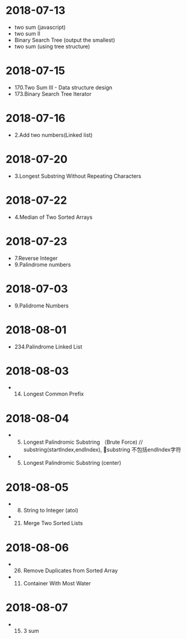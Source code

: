 # 2018-07-13
- two sum  (javascript)
- two sum II
- Binary Search Tree (output the smallest)
- two sum (using tree structure)

# 2018-07-15
- 170.Two Sum III - Data structure design
- 173.Binary Search Tree Iterator

# 2018-07-16
- 2.Add two numbers(Linked list)
# 2018-07-20
- 3.Longest Substring Without Repeating Characters

# 2018-07-22
- 4.Median of Two Sorted Arrays

# 2018-07-23
- 7.Reverse Integer
- 9.Palindrome numbers

# 2018-07-03
- 9.Palidrome Numbers

# 2018-08-01
- 234.Palindrome Linked List

# 2018-08-03
- 14. Longest Common Prefix

# 2018-08-04
- 5. Longest Palindromic Substring （Brute Force)
// substring(startIndex,endIndex), substring 不包括endIndex字符
- 5. Longest Palindromic Substring (center)

# 2018-08-05
- 8. String to Integer (atoi)
- 21. Merge Two Sorted Lists

# 2018-08-06
- 26. Remove Duplicates from Sorted Array
- 11. Container With Most Water

# 2018-08-07
- 15. 3 sum
